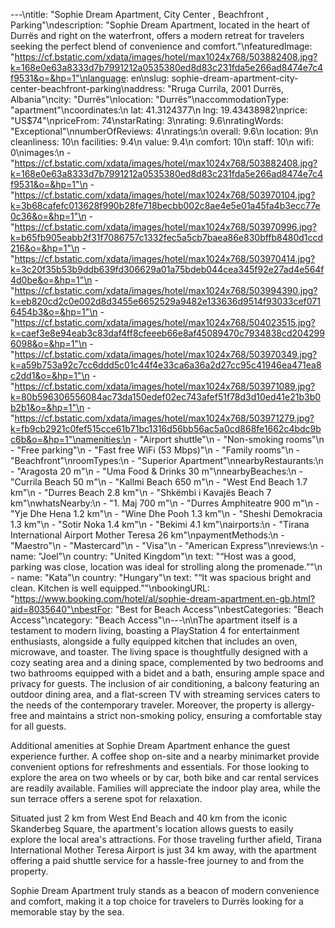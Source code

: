 ---\ntitle: "Sophie Dream Apartment, City Center , Beachfront , Parking"\ndescription: "Sophie Dream Apartment, located in the heart of Durrës and right on the waterfront, offers a modern retreat for travelers seeking the perfect blend of convenience and comfort."\nfeaturedImage: "https://cf.bstatic.com/xdata/images/hotel/max1024x768/503882408.jpg?k=168e0e63a8333d7b7991212a0535380ed8d83c231fda5e266ad8474e7c4f9531&o=&hp=1"\nlanguage: en\nslug: sophie-dream-apartment-city-center-beachfront-parking\naddress: "Rruga Currila, 2001 Durrës, Albania"\ncity: "Durrës"\nlocation: "Durrës"\naccommodationType: "apartment"\ncoordinates:\n  lat: 41.3124377\n  lng: 19.43438982\nprice: "US$74"\npriceFrom: 74\nstarRating: 3\nrating: 9.6\nratingWords: "Exceptional"\nnumberOfReviews: 4\nratings:\n  overall: 9.6\n  location: 9\n  cleanliness: 10\n  facilities: 9.4\n  value: 9.4\n  comfort: 10\n  staff: 10\n  wifi: 0\nimages:\n  - "https://cf.bstatic.com/xdata/images/hotel/max1024x768/503882408.jpg?k=168e0e63a8333d7b7991212a0535380ed8d83c231fda5e266ad8474e7c4f9531&o=&hp=1"\n  - "https://cf.bstatic.com/xdata/images/hotel/max1024x768/503970104.jpg?k=3b68cafefc013628f990b28fe718becbb002c8ae4e5e01a45fa4b3ecc77e0c36&o=&hp=1"\n  - "https://cf.bstatic.com/xdata/images/hotel/max1024x768/503970996.jpg?k=b65fb905eabb2f31f7086757c1332fec5a5cb7baea86e830bffb8480d1ccd216&o=&hp=1"\n  - "https://cf.bstatic.com/xdata/images/hotel/max1024x768/503970414.jpg?k=3c20f35b53b9ddb639fd306629a01a75bdeb044cea345f92e27ad4e564f4d0be&o=&hp=1"\n  - "https://cf.bstatic.com/xdata/images/hotel/max1024x768/503994390.jpg?k=eb820cd2c0e002d8d3455e6652529a9482e133636d9514f93033cef0716454b3&o=&hp=1"\n  - "https://cf.bstatic.com/xdata/images/hotel/max1024x768/504023515.jpg?k=caef3e8e94eab3c83daf4ff8cfeeeb66e8af45089470c7934838cd2042996098&o=&hp=1"\n  - "https://cf.bstatic.com/xdata/images/hotel/max1024x768/503970349.jpg?k=a59b753a92c7cc6ddd5c01c44f4e33ca6a36a2d27cc95c41946ea471ea8c2dd1&o=&hp=1"\n  - "https://cf.bstatic.com/xdata/images/hotel/max1024x768/503971089.jpg?k=80b596306556084ac73da150edef02ec743afef51f78d3d10ed41e21b3b0b2b1&o=&hp=1"\n  - "https://cf.bstatic.com/xdata/images/hotel/max1024x768/503971279.jpg?k=fb9cb2921c0fef515cce61b71bc1316d56bb56ac5a0cd868fe1662c4bdc9bc6b&o=&hp=1"\namenities:\n  - "Airport shuttle"\n  - "Non-smoking rooms"\n  - "Free parking"\n  - "Fast free WiFi (53 Mbps)"\n  - "Family rooms"\n  - "Beachfront"\nroomTypes:\n  - "Superior Apartment"\nnearbyRestaurants:\n  - "Aragosta 20 m"\n  - "Uma Food & Drinks 30 m"\nnearbyBeaches:\n  - "Currila Beach 50 m"\n  - "Kallmi Beach 650 m"\n  - "West End Beach 1.7 km"\n  - "Durres Beach 2.8 km"\n  - "Shkëmbi i Kavajës Beach 7 km"\nwhatsNearby:\n  - "1. Maj 700 m"\n  - "Durres Amphiteatre 900 m"\n  - "Yje Dhe Hena 1.2 km"\n  - "Wine Dhe Pooh 1.3 km"\n  - "Sheshi Demokracia 1.3 km"\n  - "Sotir Noka 1.4 km"\n  - "Bekimi 4.1 km"\nairports:\n  - "Tirana International Airport Mother Teresa 26 km"\npaymentMethods:\n  - "Maestro"\n  - "Mastercard"\n  - "Visa"\n  - "American Express"\nreviews:\n  - name: "Joel"\n    country: "United Kingdom"\n    text: "“Host was a good, parking was close, location was ideal for strolling along the promenade.”"\n  - name: "Kata"\n    country: "Hungary"\n    text: "“It was spacious bright and clean. Kitchen is well equipped.”"\nbookingURL: "https://www.booking.com/hotel/al/sophie-dream-apartment.en-gb.html?aid=8035640"\nbestFor: "Best for Beach Access"\nbestCategories: "Beach Access"\ncategory: "Beach Access"\n---\n\nThe apartment itself is a testament to modern living, boasting a PlayStation 4 for entertainment enthusiasts, alongside a fully equipped kitchen that includes an oven, microwave, and toaster. The living space is thoughtfully designed with a cozy seating area and a dining space, complemented by two bedrooms and two bathrooms equipped with a bidet and a bath, ensuring ample space and privacy for guests. The inclusion of air conditioning, a balcony featuring an outdoor dining area, and a flat-screen TV with streaming services caters to the needs of the contemporary traveler. Moreover, the property is allergy-free and maintains a strict non-smoking policy, ensuring a comfortable stay for all guests.

Additional amenities at Sophie Dream Apartment enhance the guest experience further. A coffee shop on-site and a nearby minimarket provide convenient options for refreshments and essentials. For those looking to explore the area on two wheels or by car, both bike and car rental services are readily available. Families will appreciate the indoor play area, while the sun terrace offers a serene spot for relaxation.

Situated just 2 km from West End Beach and 40 km from the iconic Skanderbeg Square, the apartment's location allows guests to easily explore the local area's attractions. For those traveling further afield, Tirana International Mother Teresa Airport is just 34 km away, with the apartment offering a paid shuttle service for a hassle-free journey to and from the property.

Sophie Dream Apartment truly stands as a beacon of modern convenience and comfort, making it a top choice for travelers to Durrës looking for a memorable stay by the sea.
